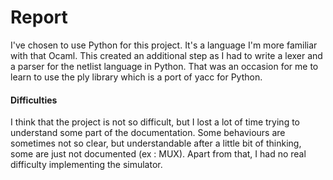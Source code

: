 Report
=========

I've chosen to use Python for this project. It's a language I'm more familiar with that Ocaml.
This created an additional step as I had to write a lexer and a parser for the netlist language in Python.
That was an occasion for me to learn to use the ply library which is a port of yacc for Python.

#### Difficulties

I think that the project is not so difficult, but I lost a lot of time trying to understand some part of the documentation.
Some behaviours are sometimes not so clear, but understandable after a little bit of thinking, some are just not documented (ex : MUX).
Apart from that, I had no real difficulty implementing the simulator.